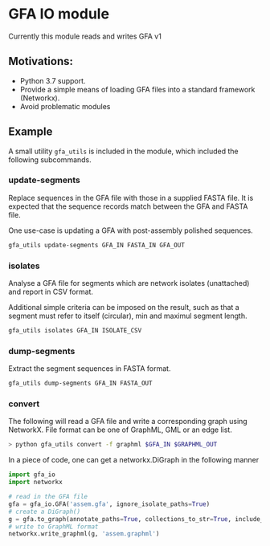 # GFA IO module

Currently this module reads and writes GFA v1

## Motivations:
- Python 3.7 support.
- Provide a simple means of loading GFA files into a standard framework (Networkx).
- Avoid problematic modules

## Example

A small utility `gfa_utils` is included in the module, which included the following subcommands.

### update-segments
Replace sequences in the GFA file with those in a supplied FASTA file. It is expected that the sequence
records match between the GFA and FASTA file.

One use-case is updating a GFA with post-assembly polished sequences.

```bash
gfa_utils update-segments GFA_IN FASTA_IN GFA_OUT
```

### isolates

Analyse a GFA file for segments which are network isolates (unattached) and report in CSV format.

Additional simple criteria can be imposed on the result, such as that a segment must refer to itself (circular), min and maximul segment length.

```bash
gfa_utils isolates GFA_IN ISOLATE_CSV
```

### dump-segments

Extract the segment sequences in FASTA format.

```bash
gfa_utils dump-segments GFA_IN FASTA_OUT
``` 

### convert

The following will read a GFA file and write a corresponding graph using NetworkX. File format can be one of GraphML, GML or an edge list.

```bash
> python gfa_utils convert -f graphml $GFA_IN $GRAPHML_OUT
```



In a piece of code, one can get a networkx.DiGraph in the following manner

```python
import gfa_io
import networkx

# read in the GFA file
gfa = gfa_io.GFA('assem.gfa', ignore_isolate_paths=True)
# create a DiGraph()
g = gfa.to_graph(annotate_paths=True, collections_to_str=True, include_seq=True)
# write to GraphML format
networkx.write_graphml(g, 'assem.graphml')
```
